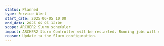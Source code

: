 ```yaml
---
status: Planned
type: Service Alert
start_date: 2025-06-05 10:00
end_date: 2025-06-05 12:00
scope: ARCHER2 Slurm scheduler
impact: ARCHER2 Slurm Controller will be restarted. Running jobs will continue to run, but Slurm commands will be unavailable for a few minutes.
reason: Update to the Slurm configuration. 
---
```

